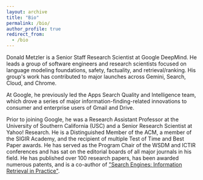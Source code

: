 ```yaml
---
layout: archive
title: "Bio"
permalink: /bio/
author_profile: true
redirect_from:
  - /bio
---
```


Donald Metzler is a Senior Staff Research Scientist at Google DeepMind. He leads a
group of software engineers and research scientists focused on language modeling
foundations, safety, factuality, and retrieval/ranking. His group's work has
contributed to major launches across Gemini, Search, Cloud, and Chrome.

At Google, he previously led the Apps Search Quality and Intelligence team, which
drove a series of major information-finding-related innovations to consumer and
enterprise users of Gmail and Drive.

Prior to joining Google, he was a Research Assistant Professor at the University of
Southern California (USC) and a Senior Research Scientist at Yahoo! Research. He is a
Distinguished Member of the ACM, a member of the SIGIR Academy, and the recipient of
multiple Test of Time and Best Paper awards. He has served as the Program Chair of the
WSDM and ICTIR conferences and has sat on the editorial boards of all major journals
in his field. He has published over 100 research papers, has been awarded numerous
patents, and is a co-author of ["Search Engines: Information Retrieval in Practice"](https://ciir.cs.umass.edu/irbook/).